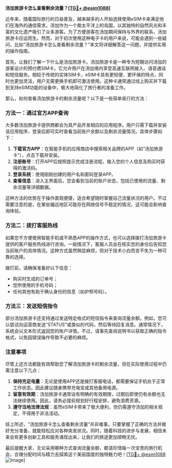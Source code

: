 **汤加旅游卡怎么查看剩余流量？[[TG💪+ @esim1088](https://t.me/s/esim1088)]**

近年来，随着国际旅行的日益普及，越来越多的人开始选择使用eSIM卡来满足他们在海外的通信需求。汤加作为一个南太平洋上的岛国，以其独特的自然风光和丰富的文化遗产吸引了众多游客。为了方便游客在汤加期间保持与外界的联系，汤加旅游卡应运而生。然而，对于初次使用这种电子卡的用户来说，可能会遇到一些疑问，比如“汤加旅游卡怎么查看剩余流量？”本文将详细解答这一问题，并提供实用的操作指南。

首先，让我们了解一下什么是汤加旅游卡。汤加旅游卡是一种专为短期访问汤加的游客设计的预付费SIM卡。它允许用户在汤加境内享受高速互联网接入、语音通话和短信服务。相较于传统的实体SIM卡，eSIM卡具有更轻便、更环保的特点，同时也更加灵活，用户无需更换手机即可激活使用。这种卡通常通过线上购买并下载到支持eSIM功能的设备中，极大地简化了旅行者的准备工作。

那么，如何查看汤加旅游卡的剩余流量呢？以下是一些简单易行的方法：

### 方法一：通过官方APP查询

大多数汤加旅游卡提供商都会为其产品开发相应的应用程序。用户只需下载并安装该应用程序，登录后即可实时查看当前账户余额以及剩余流量情况。具体步骤如下：

1. **下载官方APP**：在智能手机的应用商店中搜索相关品牌的APP（如“汤加旅游卡”），点击下载并安装。
2. **注册账号**：打开APP后按照提示完成注册流程，输入您的个人信息及购买时获得的激活码。
3. **登录系统**：使用刚刚创建的用户名和密码登录APP。
4. **查看信息**：进入主界面后，您会看到当前的账户状态，包括已使用的流量、剩余流量等详细数据。

这种方法的优势在于操作直观便捷，适合希望随时掌握自己流量状况的用户。不过需要注意的是，在某些偏远地区可能存在网络信号不稳定的情况，这可能会影响查询体验。

### 方法二：拨打客服热线

如果您不方便使用智能手机或不熟悉APP的操作方式，也可以选择拨打汤加旅游卡提供的客户服务热线进行咨询。一般情况下，客服人员会在核实您的身份后告知您当前账户的具体情况。这种方式虽然稍显麻烦，但对于技术小白而言不失为一种可靠的选择。

拨打前，请确保准备好以下信息：
- 购买时生成的订单号；
- 您所使用的手机号码；
- 任何其他有助于确认身份的信息（如护照号码）。

### 方法三：发送短信指令

部分汤加旅游卡还支持通过发送特定格式的短信指令来查询流量余额。例如，您可以尝试向运营商发送“STATUS”或类似的代码，然后等待回复消息。通常情况下，系统会以文本形式返回您的账户详情。不过，请事先查阅说明书以获取正确的指令格式，以免因错误操作导致不必要的麻烦。

### 注意事项

尽管上述方法都能有效帮助您了解汤加旅游卡的剩余流量，但在实际使用过程中仍需注意以下几点：

1. **保持充足电量**：无论是使用APP还是拨打客服电话，都需要保证手机处于正常工作状态。因此建议随身携带充电宝或其他备用电源。
2. **留意有效期**：汤加旅游卡通常设有明确的有效期限，过期后即使仍有余额也无法继续使用。因此，请务必提前规划好行程安排，避免浪费资源。
3. **遵守当地法律法规**：虽然eSIM卡带来了极大便利，但仍需遵守汤加的相关规定，不得用于非法活动。

综上所述，“汤加旅游卡怎么查看剩余流量”并非难事，只要掌握了正确的方法并做好充分准备，就能轻松应对各种突发状况。同时，随着科技的进步与发展，相信未来会有更多创新工具和服务涌现出来，让我们的旅途更加顺畅无忧。

最后提醒大家，无论采用哪种方式查询流量余额，都请珍惜每一次宝贵的旅行机会，合理分配时间与精力去探索这个美丽国度的独特魅力吧！[[TG💪+ @esim1088](https://t.me/s/esim1088) ![Image](https://i.postimg.cc/4NQfJmqS/Snipaste-2025-05-13-00-14-12.png)]